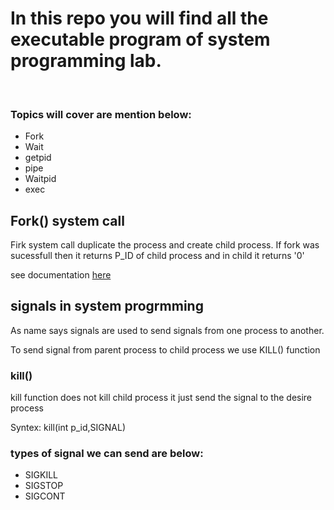 <h1><b>In this repo you will find all the executable program of system programming lab.</b></h1><br>
<h3>Topics will cover are mention below:</h3>
<ul>
    <li>Fork</li>
    <li>Wait</li>
    <li>getpid</li>
    <li>pipe</li>
    <li>Waitpid</li>
    <li>exec</li>
</ul>


<h2><b>Fork() system call</b></h2>
<p>Firk system call duplicate the process and create child process. If fork was sucessfull then it returns P_ID of child process and in child it returns '0'</p>

see documentation [here](Lactures/fork1.md)

<h2><b>signals in system progrmming</b></h2>
<p>As name says signals are used to send signals from one process to another.</p>
<p>To send signal from parent process to child process we use KILL() function</p>
<h3>kill()</h3>
<p>kill function does not kill child process it just send the signal to the desire process</p>
<p>Syntex: kill(int p_id,SIGNAL)</p>
<h3>types of signal we can send are below:</h3>
<ul>
    <li>SIGKILL</li>
    <li>SIGSTOP</li>
    <li>SIGCONT</li>
</ul>


